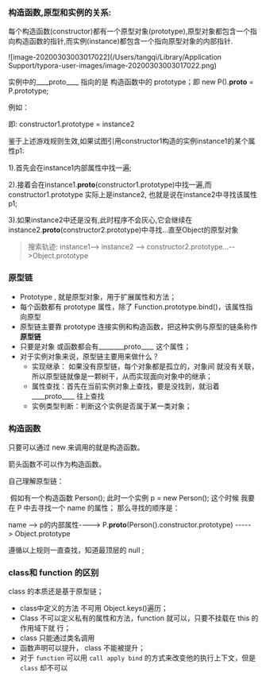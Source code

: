 ### 构造函数,原型和实例的关系:



每个构造函数(constructor)都有一个原型对象(prototype),原型对象都包含一个指向构造函数的指针,而实例(instance)都包含一个指向原型对象的内部指针.

![image-20200303003017022](/Users/tangqi/Library/Application Support/typora-user-images/image-20200303003017022.png)



实例中的____proto____ 指向的是 构造函数中的 prototype；即 new P().____proto____  = P.prototype;



例如：

即: constructor1.prototype = instance2

鉴于上述游戏规则生效,如果试图引用constructor1构造的实例instance1的某个属性p1:

1).首先会在instance1内部属性中找一遍;

2).接着会在instance1.____proto____(constructor1.prototype)中找一遍,而constructor1.prototype 实际上是instance2, 也就是说在instance2中寻找该属性p1;

3).如果instance2中还是没有,此时程序不会灰心,它会继续在instance2.____proto____(constructor2.prototype)中寻找...直至Object的原型对象

> 搜索轨迹: instance1--> instance2 --> constructor2.prototype…-->Object.prototype



### 原型链

* Prototype , 就是原型对象，用于扩展属性和方法；
* 每个函数都有 prototype 属性，除了 Function.prototype.bind()，该属性指向原型
* 原型链主要靠 prototype 连接实例和构造函数，把这种实例与原型的链条称作 **原型链**
* 只要是对象 或函数都会有________proto____ 这个属性；
* 对于实例对象来说，原型链主要用来做什么？
  	 * 实现继承： 如果没有原型链，每个对象都是孤立的，对象间 就没有关联，所以原型链就像是一颗树干，从而实现面向对象中的继承；
  	 * 属性查找：首先在当前实例对象上查找，要是没找到，就沿着____proto____ 往上查找
  	 * 实例类型判断：判断这个实例是否属于某一类对象；

### 构造函数

只要可以通过 new 来调用的就是构造函数。

箭头函数不可以作为构造函数。









自己理解原型链： 



​	假如有一个构造函数 Person();  此时一个实例 p = new Person();  这个时候 我要在 P 中去寻找一个 name 的属性； 那么寻找的顺序是： 



name --> p的内部属性---->  P.____proto____(Person().constructor.prototype) -----> Object.prototype

遵循以上规则一直查找，知道最顶层的 null ; 





### class和 function 的区别

class 的本质还是基于原型链；

* class中定义的方法 不可用 Object.keys()遍历；
* Class 不可以定义私有的属性和方法，function 就可以，只要不挂载在 this 的作用域下就 行；
* class 只能通过类名调用
* 函数声明可以提升， class 不能被提升；
* 对于 `function` 可以用 `call apply bind` 的方式来改变他的执行上下文，但是 `class` 却不可以





